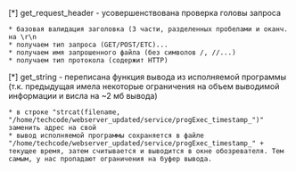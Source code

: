 [*] get_request_header - усовершенствована проверка головы запроса

	* базовая валидация заголовка (3 части, разделенных пробелами и оканч. на \r\n
	* получаем тип запроса (GET/POST/ETC)...
	* получаем имя запрошенного файла (без символов /, //...)
	* получаем тип протокола (содержит HTTP)

[*] get_string - переписана функция вывода из исполняемой программы (т.к. предыдущая имела некоторые ограничения на объем выводимой информации и висла на ~2 мб вывода)

	* в строке "strcat(filename, "/home/techcode/webserver_updated/service/progExec_timestamp_")" заменить адрес на свой
	* вывод исполняемой программы сохраняется в файле "/home/techcode/webserver_updated/service/progExec_timestamp_" + текущее время, затем считывается и выводится в окне обозревателя. Тем самым, у нас пропадают ограничения на буфер вывода.